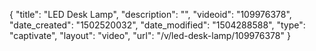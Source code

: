 {
    "title": "LED Desk Lamp",
    "description": "",
    "videoid": "109976378",
    "date_created": "1502520032",
    "date_modified": "1504288588",
    "type": "captivate",
    "layout": "video",
    "url": "\/v\/led-desk-lamp\/109976378"
}